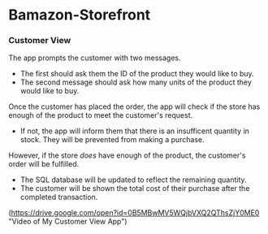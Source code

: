 # Bamazon-Storefront

### Customer View 

The app prompts the customer with two messages.

   * The first should ask them the ID of the product they would like to buy.
   * The second message should ask how many units of the product they would like to buy.

Once the customer has placed the order, the app will check if the store has enough of the product to meet the customer's request.

   * If not, the app will inform them that there is an insufficent quantity in stock. They will be prevented from making a purchase.

However, if the store _does_ have enough of the product, the customer's order will be fulfilled.
   * The SQL database will be updated to reflect the remaining quantity.
   * The customer will be shown the total cost of their purchase after the completed transaction.


(https://drive.google.com/open?id=0B5MBwMV5WQjbVXQ2QThsZjY0ME0 "Video of My Customer View App")


